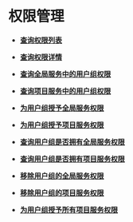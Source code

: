 # 权限管理<a name="zh-cn_topic_0057845579"></a>

-   **[查询权限列表](查询权限列表.md)**  

-   **[查询权限详情](查询权限详情.md)**  

-   **[查询全局服务中的用户组权限](查询全局服务中的用户组权限.md)**  

-   **[查询项目服务中的用户组权限](查询项目服务中的用户组权限.md)**  

-   **[为用户组授予全局服务权限](为用户组授予全局服务权限.md)**  

-   **[为用户组授予项目服务权限](为用户组授予项目服务权限.md)**  

-   **[查询用户组是否拥有全局服务权限](查询用户组是否拥有全局服务权限.md)**  

-   **[查询用户组是否拥有项目服务权限](查询用户组是否拥有项目服务权限.md)**  

-   **[移除用户组的全局服务权限](移除用户组的全局服务权限.md)**  

-   **[移除用户组的项目服务权限](移除用户组的项目服务权限.md)**  

-   **[为用户组授予所有项目服务权限](为用户组授予所有项目服务权限.md)**  


